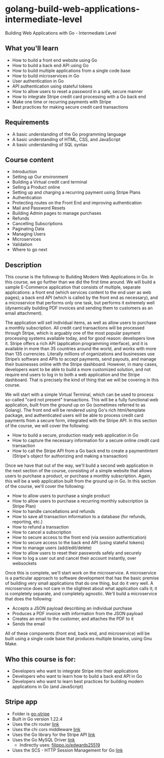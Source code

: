 # golang-build-web-applications-intermediate-level
Building Web Applications with Go - Intermediate Level

## What you'll learn
- How to build a front end website using Go
- How to build a back end API using Go
- How to build multiple applications from a single code base
- How to build microservices in Go
- User authentication in Go
- API authentication using stateful tokens
- How to allow users to reset a password in a safe, secure manner
- How to integrate Stripe credit card processing with a Go back end
- Make one time or recurring payments with Stripe
- Best practices for making secure credit card transactions

## Requirements
- A basic understanding of the Go programming language
- A basic understanding of HTML, CSS, and JavaScript
- A basic understanding of SQL syntax

## Course content
- Introduction
- Setting up Our environment
- Building a Virtual credit card terminal
- Selling a Product online
- Setting up and charging a recurring payment using Stripe Plans
- Authentication
- Protecting routes on the Front End and improving authentication
- Mail and Password Resets
- Building Admin pages to manage purchases
- Refunds
- Cancelling Subscriptions
- Paginating Data
- Managing Users
- Microservices
- Validation
- Where to go next

## Description
This course is the followup to Building Modern Web Applications in Go. In this course, we go further than we did the first time around. We will build a sample E-Commerce application that consists of multiple, separate applications: a front end (which services content to the end user as web pages); a back end API (which is called by the front end as necessary), and a microservice that performs only one task, but performs it extremely well (dynamically building PDF invoices and sending them to customers as an email attachment).

The application will sell individual items, as well as allow users to purchase a monthly subscription. All credit card transactions will be processed through Stripe, which is arguably one of the most popular payment processing systems available today, and for good reason: developers love it. Stripe offers a rich API (application programming interface), and it is available in more than 35 countries around the world, and works with more than 135 currencies. Literally millions of organizations and businesses use Stripe’s software and APIs to accept payments, send payouts, and manage their businesses online with the Stripe dashboard. However, in many cases, developers want to be able to build a more customized solution, and not require end users to log in to both a web application and the Stripe dashboard. That is precisely the kind of thing that we will be covering in this course.

We will start with a simple Virtual Terminal, which can be used to process so-called "card not present" transactions. This will be a fully functional web application, built from the ground up on Go (sometimes referred to as Golang). The front end will be rendered using Go's rich html/template package, and authenticated users will be able to process credit card payments from a secure form, integrated with the Stripe API. In this section of the course, we will cover the following:
  - How to build a secure, production ready web application in Go 
  - How to capture the necessary information for a secure online credit card transaction 
  - How to call the Stripe API from a Go back end to create a paymentIntent (Stripe's object for authorizing and making a transaction)

Once we have that out of the way, we'll build a second web application in the next section of the course, consisting of a simple website that allows users to purchase a product, or purchase a monthly subscription. Again, this will be a web application built from the ground up in Go. In this section of the course, we'll cover the following:

  - How to allow users to purchase a single product 
  - How to allow users to purchase a recurring monthly subscription (a Stripe Plan)
  - How to handle cancellations and refunds 
  - How to save all transaction information to a database (for refunds, reporting, etc.) 
  - How to refund a transaction 
  - How to cancel a subscription 
  - How to secure access to the front end (via session authentication)
  - How to secure access to the back end API (using stateful tokens)
  - How to manage users (add/edit/delete)
  - How to allow users to reset their passwords safely and securely 
  - How to log a user out and cancel their account instantly, over websockets

Once this is complete, we'll start work on the microservice. A microservice is a particular approach to software development that has the basic premise of building very small applications that do one thing, but do it very well. A microservice does not care in the slightest about what application calls it; it is completely separate, and completely agnostic. We'll build a microservice that does the following:

  - Accepts a JSON payload describing an individual purchase 
  - Produces a PDF invoice with information from the JSON payload 
  - Creates an email to the customer, and attaches the PDF to it 
  - Sends the email

All of these components (front end, back end, and microservice) will be built using a single code base that produces  multiple binaries, using Gnu Make.

## Who this course is for:
- Developers who want to integrate Stripe into their applications
- Developers who want to learn how to build a back end API in Go
- Developers who want to learn best practices for building modern applications in Go (and JavaScript)

## Stripe app
- Folder is [go-stripe](go-stripe)
- Built in Go version 1.22.4
- Uses the chi router [link](https://github.com/go-chi/chi)
- Uses the chi cors middleware [link](https://github.com/go-chi/cors)
- Uses the Go library for the Stripe API [link](https://github.com/stripe/stripe-go)
- Uses the Go MySQL Driver [link](https://github.com/go-sql-driver/mysql)
  - Indirectly uses: [filippo.io/edwards25519](filippo.io/edwards25519)
- Uses the SCS - HTTP Session Management for Go [link](https://github.com/alexedwards/scs)
